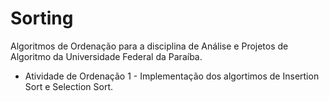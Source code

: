 # Sorting
Algoritmos de Ordenação para a disciplina de Análise e Projetos de Algoritmo da Universidade Federal da Paraíba.
* Atividade de Ordenação 1 - Implementação dos algortimos de Insertion Sort e Selection Sort.
